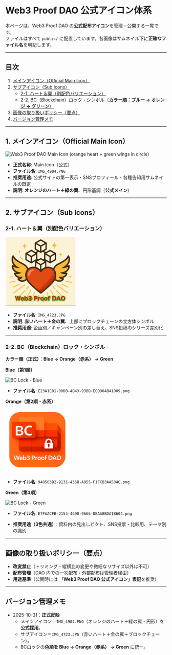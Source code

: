 # Web3 Proof DAO 公式アイコン体系

本ページは、Web3 Proof DAO の**公式配布アイコン**を管理・公開する一覧です。  
ファイルはすべて `public/` に配置しています。各画像はサムネイル下に**正確なファイル名**を明記します。

---

## 目次
1. [メインアイコン（Official Main Icon）](#メインアイコン-official-main-icon)
2. [サブアイコン（Sub Icons）](#サブアイコン-sub-icons)
   - [2-1. ハート＆翼（別配色バリエーション）](#2-1-ハート翼別配色バリエーション)
   - [2-2. BC（Blockchain）ロック・シンボル（**カラー順：ブルー → オレンジ → グリーン**）](#2-2-bcblockchainロックシンボル)
3. [画像の取り扱いポリシー（要点）](#画像の取り扱いポリシー要点)
4. [バージョン管理メモ](#バージョン管理メモ)

---

## 1. メインアイコン（Official Main Icon）

<p align="left">
  <img src="./IMG_4904.PNG" alt="Web3 Proof DAO Main Icon (orange heart + green wings in circle)" width="260">
</p>

- **正式名称**: Main Icon（公式）
- **ファイル名**: `IMG_4904.PNG`
- **推奨用途**: 公式サイトの第一表示・SNSプロフィール・各種告知用サムネイルの既定
- **説明**: **オレンジのハート＋緑の翼**、円形基調（**公式メイン**）

---

## 2. サブアイコン（Sub Icons）

### 2-1. ハート＆翼（別配色バリエーション）

<p align="left">
  <img src="./IMG_4723.JPG" alt="Sub Icon B (red heart + golden wings + chain cubes)" width="220">
</p>

- **ファイル名**: `IMG_4723.JPG`
- **説明**: **赤いハート＋金の翼**、上部にブロックチェーンの立方体シンボル  
- **推奨用途**: 企画別／キャンペーン別の差し替え、SNS投稿のシリーズ差別化

---

### 2-2. BC（Blockchain）ロック・シンボル
**カラー順（正式）**：**Blue → Orange（赤系） → Green**

**Blue（第1順）**  
<p align="left">
  <img src="./E23A1E01-00DB-4B43-93BD-ECD904B41009.png" alt="BC Lock - Blue" width="200">
</p>

- **ファイル名**: `E23A1E01-00DB-4B43-93BD-ECD904B41009.png`

**Orange（第2順・赤系）**  
<p align="left">
  <img src="./948503B2-9131-436B-A955-F1FCB3AA584C.png" alt="BC Lock - Orange (Red tone)" width="200">
</p>

- **ファイル名**: `948503B2-9131-436B-A955-F1FCB3AA584C.png`

**Green（第3順）**  
<p align="left">
  <img src="./E7FAACFB-2154-4698-9666-DBAA8BDA1B604.png" alt="BC Lock - Green" width="200">
</p>

- **ファイル名**: `E7FAACFB-2154-4698-9666-DBAA8BDA1B604.png`

- **推奨用途（3色共通）**: 資料内の見出しピクト、SNS投票・比較用、テーマ別の識別

---

## 画像の取り扱いポリシー（要点）

- **改変禁止**（トリミング・縦横比の変更や微細なリサイズ以外は不可）  
- **配布管理**（DAO 内での一次配布・外部配布は管理者経由）  
- **用途基準**（公開時には **「Web3 Proof DAO 公式アイコン」表記**を推奨）

---

## バージョン管理メモ

- 2025-10-31：**正式反映**  
  - メインアイコン＝`IMG_4904.PNG`（オレンジのハート＋緑の翼・円形）を**公式採用**。  
  - サブアイコン＝`IMG_4723.JPG`（赤いハート＋金の翼＋ブロックチェーン）。  
  - BCロックの**色順を Blue → Orange（赤系） → Green** に統一。  
